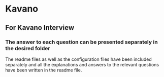 # Kavano
## For Kavano Interview
### The answer to each question can be presented separately in the desired folder
The readme files as well as the configuration files have been included separately and all the explanations and answers to the relevant questions have been written in the readme file.
